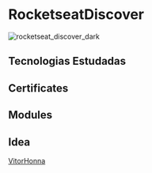 # RocketseatDiscover



![rocketseat_discover_dark](https://user-images.githubusercontent.com/99215787/203172481-3cc517fe-39a5-4ef1-88d5-4b73ad13d8c4.png)

## Tecnologias Estudadas
## Certificates
## Modules

## Idea
[VitorHonna](https://github.com/vitorhonna/rocketseat-discover)


